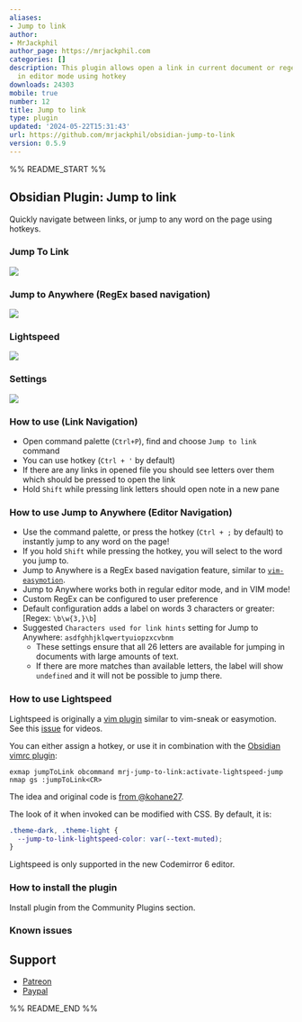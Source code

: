 ```yaml
---
aliases:
- Jump to link
author:
- MrJackphil
author_page: https://mrjackphil.com
categories: []
description: This plugin allows open a link in current document or regex based navigation
  in editor mode using hotkey
downloads: 24303
mobile: true
number: 12
title: Jump to link
type: plugin
updated: '2024-05-22T15:31:43'
url: https://github.com/mrjackphil/obsidian-jump-to-link
version: 0.5.9
---
```


%% README_START %%

## Obsidian Plugin: Jump to link
Quickly navigate between links, or jump to any word on the page using hotkeys.

### Jump To Link
![](https://user-images.githubusercontent.com/5632228/99727862-27fbee80-2a7e-11eb-8af2-7303cc177fca.png)

### Jump to Anywhere (RegEx based navigation)
![](https://raw.githubusercontent.com/mrjackphil/obsidian-jump-to-link/master/screenshots/jumptoanywhere.png)

### Lightspeed
![](https://raw.githubusercontent.com/mrjackphil/obsidian-jump-to-link/master/screenshots/lightspeed.gif)

### Settings
![](https://raw.githubusercontent.com/mrjackphil/obsidian-jump-to-link/HEAD/screenshots/settings.png)

### How to use (Link Navigation)
- Open command palette (`Ctrl+P`), find and choose `Jump to link` command
- You can use hotkey (`Ctrl + '` by default)
- If there are any links in opened file you should see letters over them which should be pressed to open the link
- Hold `Shift` while pressing link letters should open note in a new pane

### How to use Jump to Anywhere (Editor Navigation)
- Use the command palette, or press the hotkey (`Ctrl + ;` by default) to instantly jump to any word on the page!
- If you hold `Shift` while pressing the hotkey, you will select to the word you jump to.
- Jump to Anywhere is a RegEx based navigation feature, similar to [`vim-easymotion`](https://github.com/easymotion/vim-easymotion).
- Jump to Anywhere works both in regular editor mode, and in VIM mode!
- Custom RegEx can be configured to user preference
- Default configuration adds a label on words 3 characters or greater: [Regex: `\b\w{3,}\b`]
- Suggested `Characters used for link hints` setting for Jump to Anywhere: `asdfghhjklqwertyuiopzxcvbnm`
  - These settings ensure that all 26 letters are available for jumping in documents with large amounts of text.
  - If there are more matches than available letters, the label will show `undefined` and it will not be possible to jump there.

### How to use Lightspeed

Lightspeed is originally a [vim plugin](https://github.com/ggandor/lightspeed.nvim) similar to vim-sneak or easymotion. See this [issue](https://github.com/mrjackphil/obsidian-jump-to-link/issues/35) for videos.

You can either assign a hotkey, or use it in combination with the [Obsidian vimrc plugin](https://github.com/esm7/obsidian-vimrc-support):

```vimrc
exmap jumpToLink obcommand mrj-jump-to-link:activate-lightspeed-jump
nmap gs :jumpToLink<CR>
```

The idea and original code is [from @kohane27](https://github.com/mrjackphil/obsidian-jump-to-link/issues/35#issuecomment-1085905668).

The look of it when invoked can be modified with CSS. By default, it is:

```css
.theme-dark, .theme-light {
  --jump-to-link-lightspeed-color: var(--text-muted);
}
```

Lightspeed is only supported in the new Codemirror 6 editor.

### How to install the plugin

Install plugin from the Community Plugins section.

### Known issues

## Support

- [Patreon](https://patreon.com/mrjackphil)
- [Paypal](https://www.paypal.com/paypalme/mrjackphil)


%% README_END %%